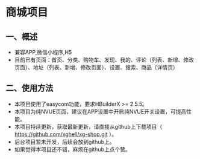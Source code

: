 # 商城项目
## 一、概述
* 兼容APP,微信小程序,H5
* 目前已有页面：首页、分类、购物车、发现、我的、评论（列表、新增、修改页面）、地址（列表、新增、修改页面）、设置、搜索、商品（详情页）

## 二、使用方法
* 本项目使用了easycom功能，要求HBuilderX >= 2.5.5。
* 本项目为纯NVUE页面，建议在APP设置中开启纯NVUE开关设置，可提高性能。
* 本项目持续更新，获取最新更新，请直接从github上下载项目（ https://github.com/xghell/xg-shop.git ）。
* 后台项目暂未开发，后续会放到github上。
* 如果觉得本项目还不错，麻烦在github上点个赞。